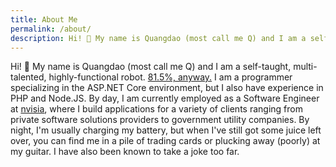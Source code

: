 ```yaml
---
title: About Me
permalink: /about/
description: Hi! 👋 My name is Quangdao (most call me Q) and I am a self-taught, multi-talented, highly-functional robot.
---
```


Hi! 👋 My name is Quangdao (most call me Q) and I am a self-taught, multi-talented, highly-functional robot. [81.5%, anyway.](/q-robometer) I am a programmer specializing in the ASP.NET Core environment, but I also have experience in PHP and Node.JS. By day, I am currently employed as a Software Engineer at [nvisia](https://www.nvisia.com/), where I build applications for a variety of clients ranging from private software solutions providers to government utility companies. By night, I'm usually charging my battery, but when I've still got some juice left over, you can find me in a pile of trading cards or plucking away (poorly) at my guitar. I have also been known to take a joke too far.
